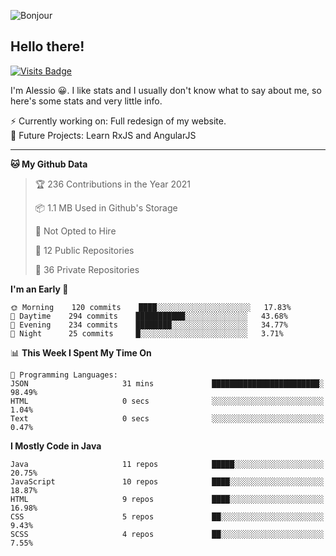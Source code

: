 ![Bonjour](https://i.redd.it/ayih4qogh2a51.png)

## Hello there!
[![Visits Badge](https://badges.pufler.dev/visits/PandaSekh/PandaSekh)](https://alessiofranceschi.me)

I'm Alessio 😀. I like stats and I usually don't know what to say about me, so here's some stats and very little info.

⚡ Currently working on: Full redesign of my website.  
🤔 Future Projects: Learn RxJS and AngularJS

---

<!--START_SECTION:waka-->
**🐱 My Github Data** 

> 🏆 236 Contributions in the Year 2021
 > 
> 📦 1.1 MB Used in Github's Storage 
 > 
> 🚫 Not Opted to Hire
 > 
> 📜 12 Public Repositories 
 > 
> 🔑 36 Private Repositories  
 > 
**I'm an Early 🐤** 

```text
🌞 Morning    120 commits    ████░░░░░░░░░░░░░░░░░░░░░   17.83% 
🌆 Daytime    294 commits    ███████████░░░░░░░░░░░░░░   43.68% 
🌃 Evening    234 commits    ████████░░░░░░░░░░░░░░░░░   34.77% 
🌙 Night      25 commits     █░░░░░░░░░░░░░░░░░░░░░░░░   3.71%

```


📊 **This Week I Spent My Time On** 

```text
💬 Programming Languages: 
JSON                     31 mins             ████████████████████████░   98.49% 
HTML                     0 secs              ░░░░░░░░░░░░░░░░░░░░░░░░░   1.04% 
Text                     0 secs              ░░░░░░░░░░░░░░░░░░░░░░░░░   0.47%

```

**I Mostly Code in Java** 

```text
Java                     11 repos            █████░░░░░░░░░░░░░░░░░░░░   20.75% 
JavaScript               10 repos            ████░░░░░░░░░░░░░░░░░░░░░   18.87% 
HTML                     9 repos             ████░░░░░░░░░░░░░░░░░░░░░   16.98% 
CSS                      5 repos             ██░░░░░░░░░░░░░░░░░░░░░░░   9.43% 
SCSS                     4 repos             ██░░░░░░░░░░░░░░░░░░░░░░░   7.55%

```



<!--END_SECTION:waka-->

